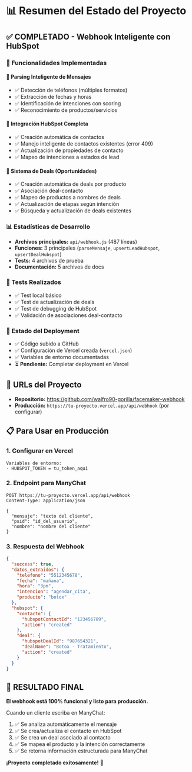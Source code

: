 # 📊 Resumen del Estado del Proyecto

## ✅ COMPLETADO - Webhook Inteligente con HubSpot

### 🎯 Funcionalidades Implementadas

#### 📝 **Parsing Inteligente de Mensajes**
- ✅ Detección de teléfonos (múltiples formatos)
- ✅ Extracción de fechas y horas
- ✅ Identificación de intenciones con scoring
- ✅ Reconocimiento de productos/servicios

#### 🏢 **Integración HubSpot Completa**
- ✅ Creación automática de contactos
- ✅ Manejo inteligente de contactos existentes (error 409)
- ✅ Actualización de propiedades de contacto
- ✅ Mapeo de intenciones a estados de lead

#### 💼 **Sistema de Deals (Oportunidades)**
- ✅ Creación automática de deals por producto
- ✅ Asociación deal-contacto
- ✅ Mapeo de productos a nombres de deals
- ✅ Actualización de etapas según intención
- ✅ Búsqueda y actualización de deals existentes

### 📊 **Estadísticas de Desarrollo**
- **Archivos principales:** `api/webhook.js` (487 líneas)
- **Funciones:** 3 principales (`parseMensaje`, `upsertLeadHubspot`, `upsertDealHubspot`)
- **Tests:** 4 archivos de prueba
- **Documentación:** 5 archivos de docs

### 🧪 **Tests Realizados**
- ✅ Test local básico
- ✅ Test de actualización de deals
- ✅ Test de debugging de HubSpot
- ✅ Validación de asociaciones deal-contacto

### 🚀 **Estado del Deployment**
- ✅ Código subido a GitHub
- ✅ Configuración de Vercel creada (`vercel.json`)
- ✅ Variables de entorno documentadas
- ⏳ **Pendiente:** Completar deployment en Vercel

## 📡 **URLs del Proyecto**
- **Repositorio:** https://github.com/walfro90-gorilla/facemaker-webhook
- **Producción:** `https://tu-proyecto.vercel.app/api/webhook` (por configurar)

## 📋 **Para Usar en Producción**

### 1. **Configurar en Vercel**
```
Variables de entorno:
- HUBSPOT_TOKEN = tu_token_aqui
```

### 2. **Endpoint para ManyChat**
```
POST https://tu-proyecto.vercel.app/api/webhook
Content-Type: application/json

{
  "mensaje": "texto del cliente",
  "psid": "id_del_usuario",
  "nombre": "nombre del cliente"
}
```

### 3. **Respuesta del Webhook**
```json
{
  "success": true,
  "datos_extraidos": {
    "telefono": "5512345678",
    "fecha": "mañana",
    "hora": "3pm",
    "intencion": "agendar_cita",
    "producto": "botox"
  },
  "hubspot": {
    "contacto": {
      "hubspotContactId": "123456789",
      "action": "created"
    },
    "deal": {
      "hubspotDealId": "987654321",
      "dealName": "Botox - Tratamiento",
      "action": "created"
    }
  }
}
```

## 🎉 **RESULTADO FINAL**

**El webhook está 100% funcional y listo para producción.** 

Cuando un cliente escriba en ManyChat:
1. ✅ Se analiza automáticamente el mensaje
2. ✅ Se crea/actualiza el contacto en HubSpot  
3. ✅ Se crea un deal asociado al contacto
4. ✅ Se mapea el producto y la intención correctamente
5. ✅ Se retorna información estructurada para ManyChat

**¡Proyecto completado exitosamente!** 🚀
